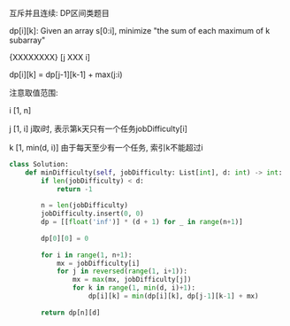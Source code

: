 互斥并且连续: DP区间类题目

dp[i][k]: Given an array s[0:i], minimize "the sum of each maximum of k subarray"

{XXXXXXXX} [j XXX i]

dp[i][k] = dp[j-1][k-1] + max(j:i)


注意取值范围:

i [1, n]

j [1, i] j取i时, 表示第k天只有一个任务jobDifficulty[i]

k [1, min(d, i)] 由于每天至少有一个任务, 索引k不能超过i


```python
class Solution:
    def minDifficulty(self, jobDifficulty: List[int], d: int) -> int:
        if len(jobDifficulty) < d:
            return -1
      
        n = len(jobDifficulty)
        jobDifficulty.insert(0, 0)
        dp = [[float('inf')] * (d + 1) for _ in range(n+1)]
      
        dp[0][0] = 0
      
        for i in range(1, n+1):
            mx = jobDifficulty[i]
            for j in reversed(range(1, i+1)):
                mx = max(mx, jobDifficulty[j])
                for k in range(1, min(d, i)+1):
                    dp[i][k] = min(dp[i][k], dp[j-1][k-1] + mx)
      
        return dp[n][d]
      
```
